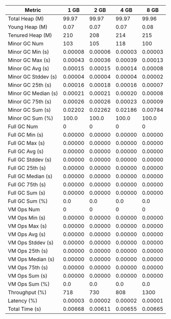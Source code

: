| Metric | 1 GB | 2 GB | 4 GB | 8 GB |
|------|----|----|----|----|
| Total Heap (M) | 99.97 | 99.97 | 99.97 | 99.96 |
| Young Heap (M) | 0.07 | 0.07 | 0.07 | 0.08 |
| Tenured Heap (M) | 210 | 208 | 214 | 215 |
| Minor GC Num | 103 | 105 | 118 | 100 |
| Minor GC Min (s) | 0.00008 | 0.00006 | 0.00003 | 0.00003 |
| Minor GC Max (s) | 0.00043 | 0.00036 | 0.00039 | 0.00013 |
| Minor GC Avg (s) | 0.00015 | 0.00015 | 0.00014 | 0.00008 |
| Minor GC Stddev (s) | 0.00004 | 0.00004 | 0.00004 | 0.00002 |
| Minor GC 25th (s) | 0.00016 | 0.00018 | 0.00016 | 0.00007 |
| Minor GC Median (s) | 0.00021 | 0.00021 | 0.00020 | 0.00008 |
| Minor GC 75th (s) | 0.00026 | 0.00026 | 0.00023 | 0.00009 |
| Minor GC Sum (s) | 0.02202 | 0.02262 | 0.02186 | 0.00784 |
| Minor GC Sum (%) | 100.0 | 100.0 | 100.0 | 100.0 |
| Full GC Num | 0 | 0 | 0 | 0 |
| Full GC Min (s) | 0.00000 | 0.00000 | 0.00000 | 0.00000 |
| Full GC Max (s) | 0.00000 | 0.00000 | 0.00000 | 0.00000 |
| Full GC Avg (s) | 0.00000 | 0.00000 | 0.00000 | 0.00000 |
| Full GC Stddev (s) | 0.00000 | 0.00000 | 0.00000 | 0.00000 |
| Full GC 25th (s) | 0.00000 | 0.00000 | 0.00000 | 0.00000 |
| Full GC Median (s) | 0.00000 | 0.00000 | 0.00000 | 0.00000 |
| Full GC 75th (s) | 0.00000 | 0.00000 | 0.00000 | 0.00000 |
| Full GC Sum (s) | 0.00000 | 0.00000 | 0.00000 | 0.00000 |
| Full GC Sum (%) | 0.0 | 0.0 | 0.0 | 0.0 |
| VM Ops Num | 0 | 0 | 0 | 0 |
| VM Ops Min (s) | 0.00000 | 0.00000 | 0.00000 | 0.00000 |
| VM Ops Max (s) | 0.00000 | 0.00000 | 0.00000 | 0.00000 |
| VM Ops Avg (s) | 0.00000 | 0.00000 | 0.00000 | 0.00000 |
| VM Ops Stddev (s) | 0.00000 | 0.00000 | 0.00000 | 0.00000 |
| VM Ops 25th (s) | 0.00000 | 0.00000 | 0.00000 | 0.00000 |
| VM Ops Median (s) | 0.00000 | 0.00000 | 0.00000 | 0.00000 |
| VM Ops 75th (s) | 0.00000 | 0.00000 | 0.00000 | 0.00000 |
| VM Ops Sum (s) | 0.00000 | 0.00000 | 0.00000 | 0.00000 |
| VM Ops Sum (%) | 0.0 | 0.0 | 0.0 | 0.0 |
| Throughput (%) | 718 | 730 | 808 | 1300 |
| Latency (%) | 0.00003 | 0.00002 | 0.00002 | 0.00001 |
| Total Time (s) | 0.00668 | 0.00611 | 0.00655 | 0.00665 |
